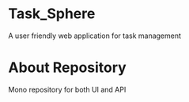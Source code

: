 # Task_Sphere
A user friendly web application for task management

# About Repository
Mono repository for both UI and API
